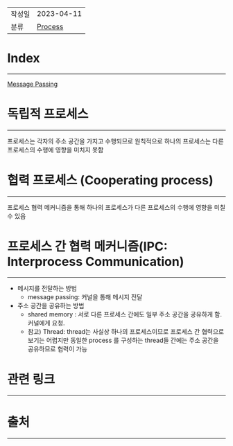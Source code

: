 |               |                       |
|:--------------|:----------------------|
|  작성일          |  2023-04-11  |
|    분류         |  [Process](Process.md)                     |

# Index
---
[Message Passing](Message%20Passing.md)

# 독립적 프로세스
---
프로세스는 각자의 주소 공간을 가지고 수행되므로 원칙적으로 하나의 프로세스는 다른 프로세스의 수행에 영향을 미치지 못함

# 협력 프로세스 (Cooperating process)
---
프로세스 협력 메커니즘을 통해 하나의 프로세스가 다른 프로세스의 수행에 영향을 미칠 수 있음

# 프로세스 간 협력 메커니즘(IPC: Interprocess Communication)
---
- 메시지를 전달하는 방법
	- message passing: 커널을 통해 메시지 전달
- 주소 공간을 공유하는 방법
	- shared memory : 서로 다른 프로세스 간에도 일부 주소 공간을 공유하게 함. 커널에게 요청.
	- 참고) Thread: thread는 사실상 하나의 프로세스이므로 프로세스 간 협력으로 보기는 어렵지만 동일한 process 를 구성하는 thread들 간에는 주소 공간을 공유하므로 협력이 가능

# 관련 링크
---


# 출처
---